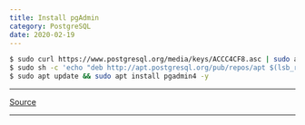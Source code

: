 ```yaml
---
title: Install pgAdmin
category: PostgreSQL
date: 2020-02-19
---
```


```bash
$ sudo curl https://www.postgresql.org/media/keys/ACCC4CF8.asc | sudo apt-key add -
$ sudo sh -c 'echo "deb http://apt.postgresql.org/pub/repos/apt $(lsb_release -cs)-pgdg main" > /etc/apt/sources.list.d/pgdg.list'
$ sudo apt update && sudo apt install pgadmin4 -y
```

---

[Source](https://wiki.postgresql.org/wiki/Apt)

---